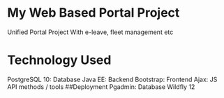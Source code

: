 # My Web Based Portal Project
Unified Portal Project With e-leave, fleet management etc
# Technology Used
PostgreSQL 10: Database
Java EE: Backend
Bootstrap: Frontend
Ajax: JS API methods / tools
##Deployment
Pgadmin: Database
Wildfly 12

